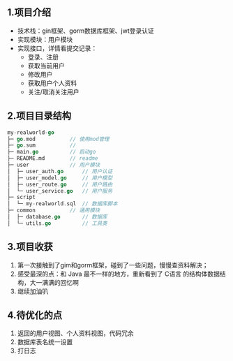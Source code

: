 ## 1.项目介绍

- 技术栈：gin框架、gorm数据库框架、jwt登录认证
- 实现模块：用户模块
- 实现接口，详情看提交记录：
	- 登录、注册
	- 获取当前用户
	- 修改用户
	- 获取用户个人资料
	- 关注/取消关注用户

## 2.项目目录结构

```go
my-realworld-go
├─ go.mod           // 使用mod管理
├─ go.sum           // 
├─ main.go          // 启动go
├─ README.md        // readme
├─ user             // 用户模块
│  ├─ user_auth.go      // 用户认证
│  ├─ user_model.go     // 用户模型
│  ├─ user_route.go     // 用户路由
│  └─ user_service.go   // 用户服务
├─ script               
│  └─ my-realworld.sql  // 数据库脚本
├─ common           // 通用模块
│  ├─ database.go       // 数据库
│  └─ utils.go          // 工具类
```

## 3.项目收获

1. 第一次接触到了gim和gorm框架，碰到了一些问题，慢慢查资料解决；
2. 感受最深的点：和 Java 最不一样的地方，重新看到了 C语言 的结构体数据结构，大一满满的回忆啊
3. 继续加油叭

## 4.待优化的点

1. 返回的用户视图、个人资料视图，代码冗余
2. 数据库表名统一设置
3. 打日志